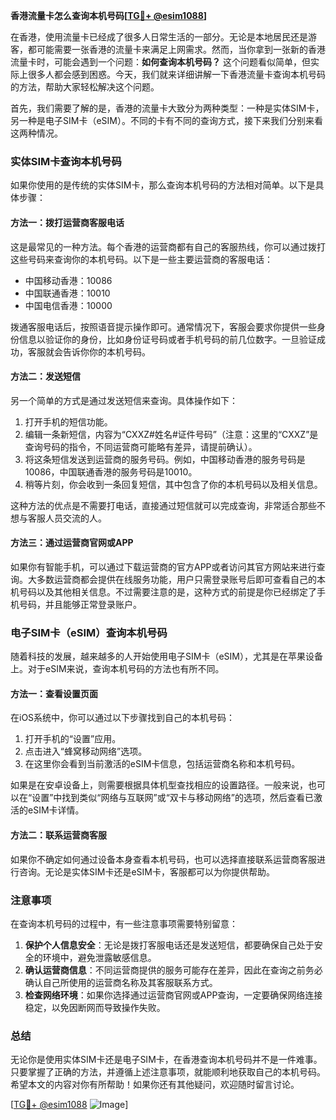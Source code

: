 **香港流量卡怎么查询本机号码[[TG💪+ @esim1088](https://t.me/s/esim1088)]**

在香港，使用流量卡已经成了很多人日常生活的一部分。无论是本地居民还是游客，都可能需要一张香港的流量卡来满足上网需求。然而，当你拿到一张新的香港流量卡时，可能会遇到一个问题：**如何查询本机号码？** 这个问题看似简单，但实际上很多人都会感到困惑。今天，我们就来详细讲解一下香港流量卡查询本机号码的方法，帮助大家轻松解决这个问题。

首先，我们需要了解的是，香港的流量卡大致分为两种类型：一种是实体SIM卡，另一种是电子SIM卡（eSIM）。不同的卡有不同的查询方式，接下来我们分别来看这两种情况。

### 实体SIM卡查询本机号码

如果你使用的是传统的实体SIM卡，那么查询本机号码的方法相对简单。以下是具体步骤：

#### 方法一：拨打运营商客服电话
这是最常见的一种方法。每个香港的运营商都有自己的客服热线，你可以通过拨打这些号码来查询你的本机号码。以下是一些主要运营商的客服电话：
- 中国移动香港：10086
- 中国联通香港：10010
- 中国电信香港：10000

拨通客服电话后，按照语音提示操作即可。通常情况下，客服会要求你提供一些身份信息以验证你的身份，比如身份证号码或者手机号码的前几位数字。一旦验证成功，客服就会告诉你你的本机号码。

#### 方法二：发送短信
另一个简单的方式是通过发送短信来查询。具体操作如下：
1. 打开手机的短信功能。
2. 编辑一条新短信，内容为“CXXZ#姓名#证件号码”（注意：这里的“CXXZ”是查询号码的指令，不同运营商可能略有差异，请提前确认）。
3. 将这条短信发送到运营商的服务号码。例如，中国移动香港的服务号码是10086，中国联通香港的服务号码是10010。
4. 稍等片刻，你会收到一条回复短信，其中包含了你的本机号码以及相关信息。

这种方法的优点是不需要打电话，直接通过短信就可以完成查询，非常适合那些不想与客服人员交流的人。

#### 方法三：通过运营商官网或APP
如果你有智能手机，可以通过下载运营商的官方APP或者访问其官方网站来进行查询。大多数运营商都会提供在线服务功能，用户只需登录账号后即可查看自己的本机号码以及其他相关信息。不过需要注意的是，这种方式的前提是你已经绑定了手机号码，并且能够正常登录账户。

### 电子SIM卡（eSIM）查询本机号码

随着科技的发展，越来越多的人开始使用电子SIM卡（eSIM），尤其是在苹果设备上。对于eSIM来说，查询本机号码的方法也有所不同。

#### 方法一：查看设置页面
在iOS系统中，你可以通过以下步骤找到自己的本机号码：
1. 打开手机的“设置”应用。
2. 点击进入“蜂窝移动网络”选项。
3. 在这里你会看到当前激活的eSIM卡信息，包括运营商名称和本机号码。

如果是在安卓设备上，则需要根据具体机型查找相应的设置路径。一般来说，也可以在“设置”中找到类似“网络与互联网”或“双卡与移动网络”的选项，然后查看已激活的eSIM卡详情。

#### 方法二：联系运营商客服
如果你不确定如何通过设备本身查看本机号码，也可以选择直接联系运营商客服进行咨询。无论是实体SIM卡还是eSIM卡，客服都可以为你提供帮助。

### 注意事项

在查询本机号码的过程中，有一些注意事项需要特别留意：
1. **保护个人信息安全**：无论是拨打客服电话还是发送短信，都要确保自己处于安全的环境中，避免泄露敏感信息。
2. **确认运营商信息**：不同运营商提供的服务可能存在差异，因此在查询之前务必确认自己所使用的运营商名称及其客服联系方式。
3. **检查网络环境**：如果你选择通过运营商官网或APP查询，一定要确保网络连接稳定，以免因断网而导致操作失败。

### 总结

无论你是使用实体SIM卡还是电子SIM卡，在香港查询本机号码并不是一件难事。只要掌握了正确的方法，并遵循上述注意事项，就能顺利地获取自己的本机号码。希望本文的内容对你有所帮助！如果你还有其他疑问，欢迎随时留言讨论。

[[TG💪+ @esim1088](https://t.me/s/esim1088) ![Image](https://i.postimg.cc/4NQfJmqS/Snipaste-2025-05-13-00-14-12.png)]